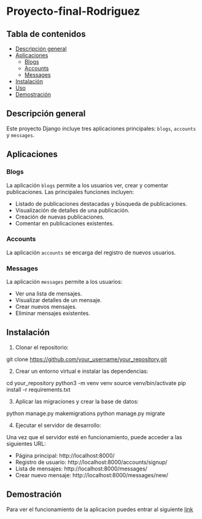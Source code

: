 # Proyecto-final-Rodriguez


## Tabla de contenidos

- [Descripción general](#descripción-general)
- [Aplicaciones](#aplicaciones)
  - [Blogs](#blogs)
  - [Accounts](#accounts)
  - [Messages](#messages)
- [Instalación](#instalación)
- [Uso](#uso)
- [Demostración](#demostracion)

## Descripción general

Este proyecto Django incluye tres aplicaciones principales: `blogs`, `accounts` y `messages`.

## Aplicaciones

### Blogs

La aplicación `blogs` permite a los usuarios ver, crear y comentar publicaciones. Las principales funciones incluyen:

- Listado de publicaciones destacadas y búsqueda de publicaciones.
- Visualización de detalles de una publicación.
- Creación de nuevas publicaciones.
- Comentar en publicaciones existentes.

### Accounts

La aplicación `accounts` se encarga del registro de nuevos usuarios.

### Messages

La aplicación `messages` permite a los usuarios:

- Ver una lista de mensajes.
- Visualizar detalles de un mensaje.
- Crear nuevos mensajes.
- Eliminar mensajes existentes.

## Instalación

1. Clonar el repositorio:

git clone https://github.com/your_username/your_repository.git

2. Crear un entorno virtual e instalar las dependencias:

cd your_repository
python3 -m venv venv
source venv/bin/activate
pip install -r requirements.txt

3. Aplicar las migraciones y crear la base de datos:

python manage.py makemigrations
python manage.py migrate

4. Ejecutar el servidor de desarrollo:

Una vez que el servidor esté en funcionamiento, puede acceder a las siguientes URL:

- Página principal: http://localhost:8000/
- Registro de usuario: http://localhost:8000/accounts/signup/
- Lista de mensajes: http://localhost:8000/messages/
- Crear nuevo mensaje: http://localhost:8000/messages/new/

## Demostración

Para ver el funcionamiento de la aplicacion puedes entrar al siguiente [link](https://www.google.com)